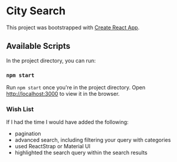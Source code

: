 # City Search

This project was bootstrapped with [Create React App](https://github.com/facebook/create-react-app).

## Available Scripts

In the project directory, you can run:

### `npm start`

Run `npm start` once you're in the project directory.
Open [http://localhost:3000](http://localhost:3000) to view it in the browser.


### Wish List

If I had the time I would have added the following:
- pagination
- advanced search, including filtering your query with categories
- used ReactStrap or Material UI
- highlighted the search query within the search results